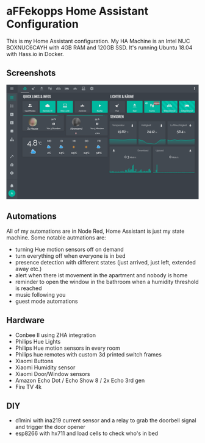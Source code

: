 # aFFekopps Home Assistant Configuration

This is my Home Assistant configuration. My HA Machine is an Intel NUC BOXNUC6CAYH with 4GB RAM and 120GB SSD. It's running Ubuntu 18.04 with Hass.io in Docker.

## Screenshots

![My Home Assistant Default View](docs/1.png)

## Automations

All of my automations are in Node Red, Home Assistant is just my state machine. Some notable autmations are:

- turning Hue motion sensors off on demand
- turn everything off when everyone is in bed
- presence detection with different states (just arrived, just left, extended away etc.)
- alert when there ist movement in the apartment and nobody is home
- reminder to open the window in the bathroom when a humidity threshold is reached
- music following you
- guest mode automations

## Hardware

- Conbee II using ZHA integration
- Philips Hue Lights
- Philips Hue motion sensors in every room
- Philips hue remotes with custom 3d printed switch frames
- Xiaomi Buttons
- Xiaomi Humidity sensor
- Xiaomi Door/Window sensors
- Amazon Echo Dot / Echo Show 8 / 2x Echo 3rd gen
- Fire TV 4k

## DIY

- d1mini with ina219 current sensor and a relay to grab the doorbell signal and trigger the door opener
- esp8266 with hx711 and load cells to check who's in bed

